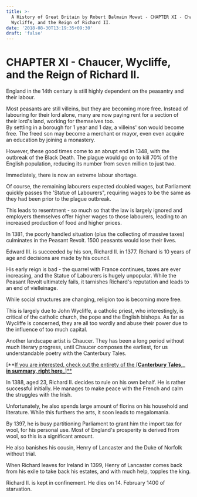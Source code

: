 ```yaml
---
title: >-
  A History of Great Britain by Robert Balmain Mowat - CHAPTER XI - Chaucer,
  Wycliffe, and the Reign of Richard II.
date: '2018-08-30T13:19:35+09:30'
draft: 'false'
---
```

# CHAPTER XI - Chaucer, Wycliffe, and the Reign of Richard II.

England in the 14th century is still highly dependent on the peasantry and their labour.

Most peasants are still villeins, but they are becoming more free. Instead of labouring for their lord alone, many are now paying rent for a section of their lord's land, working for themselves too.\
By settling in a borough for 1 year and 1 day, a villeins' son would become free. The freed son may become a merchant or mayor, even even acquire an education by joining a monastery.

However, these good times come to an abrupt end in 1348, with the outbreak of the Black Death. The plague would go on to kill 70% of the English population, reducing its number from seven million to just two.

Immediately, there is now an extreme labour shortage.

Of course, the remaining labourers expected doubled wages, but Parliament quickly passes the 'Statue of Labourers", requiring wages to be the same as they had been prior to the plague outbreak.

This leads to resentment - so much so that the law is largely ignored and employers themselves offer higher wages to those labourers, leading to an increased production of food and higher prices.

In 1381, the poorly handled situation (plus the collecting of massive taxes) culminates in the Peasant Revolt. 1500 peasants would lose their lives.

Edward III. is succeeded by his son, Richard II. in 1377. Richard is 10 years of age and decisions are made by his council.

His early reign is bad - the quarrel with France continues, taxes are ever increasing, and the Statue of Labourers is hugely unpopular. While the Peasant Revolt ultimately fails, it tarnishes Richard's reputation and leads to an end of vielleinage.

While social structures are changing, religion too is becoming more free.

This is largely due to John Wycliffe, a catholic priest, who interestingly, is critical of the catholic church, the pope and the English bishops. As far as Wycliffe is concerned, they are all too wordly and abuse their power due to the influence of too much capital.

Another landscape artist is Chaucer. They has been a long period without much literary progress, until Chaucer composes the earliest, for us understandable poetry with the Canterbury Tales. 

[**[If you are interested, check out the entirety of the [**Canterbury Tales,_ in summary, right here_**]**](https://www.kittythinks.com/the-canterbury-tales-by-chaucer-the-knight-the-miller-the-reeve/)

In 1388, aged 23, Richard II. decides to rule on his own behalf. He is rather successful initially. He manages to make peace with the French and calm the struggles with the Irish.

Unfortunately, he also spends large amount of florins on his household and literature. While this furthers the arts, it soon leads to megalomania.

By 1397, he is busy partitioning Parliament to grant him the import tax for wool, for his personal use.  Most of England's prosperity is derived from wool, so this is a significant amount.

He also banishes his cousin, Henry of Lancaster and the Duke of Norfolk without trial.

When Richard leaves for Ireland in 1399, Henry of Lancaster comes back from his exile to take back his estates, and with much help, topples the king.

Richard II. is kept in confinement. He dies on 14. February 1400 of starvation.
